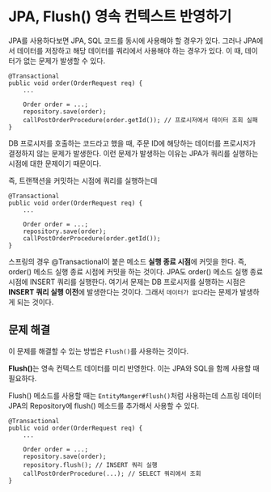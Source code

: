 # JPA, Flush() 영속 컨텍스트 반영하기
JPA를 사용하다보면 JPA, SQL 코드를 동시에 사용해야 할 경우가 있다. 그러나 JPA에서 데이터를 저장하고 해당 데이터를 쿼리에서 사용해야 하는 경우가 있다. 이 때, 데이터가 없는 문제가 발생할 수 있다.   

```
@Transactional
public void order(OrderRequest req) {
    ...

    Order order = ...;
    repository.save(order);
    callPostOrderProcedure(order.getId()); // 프로시저에서 데이터 조회 실패
}
```

DB 프로시저를 호출하는 코드라고 했을 때, 주문 ID에 해당하는 데이터를 프로시저가 결정하지 않는 문제가 발생한다. 이런 문제가 발생하는 이유는 JPA가 쿼리를 실행하는 시점에 대한 문제이기 때문이다.   

즉, 트랜잭션을 커밋하는 시점에 쿼리를 실행하는데 

```
@Transactional
public void order(OrderRequest req) {
    ...

    Order order = ...;
    repository.save(order);
    callPostOrderProcedure(order.getId());
}
```

스프링의 경우 @Transactional이 붙은 메소드 <b>실행 종료 시점</b>에 커밋을 한다. 즉, order() 메소드 실행 종료 시점에 커밋을 하는 것이다. JPA도 order() 메소드 실행 종료 시점에 INSERT 쿼리를 실행한다. 여기서 문제는 DB 프로시저를 실행하는 시점은 <b>INSERT 쿼리 실행 이전</b>에 발생한다는 것이다. 그래서 ```데이터가 없다```라는 문제가 발생하게 되는 것이다.   

## 문제 해결
이 문제를 해결할 수 있는 방법은 ```Flush()```를 사용하는 것이다.   

<b>Flush()</b>는 영속 컨텍스트 데이터를 미리 반영한다. 이는 JPA와 SQL을 함께 사용할 때 필요하다.   

Flush() 메소드를 사용할 때는 ```EntityManger#flush()```처럼 사용하는데 스프링 데이터 JPA의 Repository에 flush() 메소드를 추가해서 사용할 수 있다.   

```
@Transactional
public void order(OrderRequest req) {
    ...

    Order order = ...;
    repository.save(order);
    repository.flush(); // INSERT 쿼리 실행
    callPostOrderProcedure(...); // SELECT 쿼리에서 조회
}
```